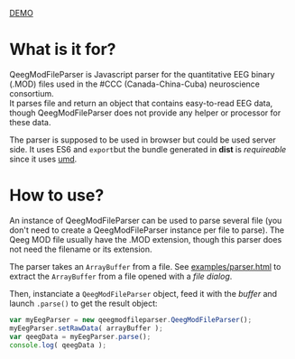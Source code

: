 [DEMO](http://me.jonathanlurie.fr/qeegmodfileparser/examples/parser.html)  

# What is it for?
QeegModFileParser is Javascript parser for the quantitative EEG binary (.MOD) files used in the #CCC (Canada-China-Cuba) neuroscience consortium.  
It parses file  and return an object that contains easy-to-read EEG data, though QeegModFileParser does not provide any helper or processor for these data.  

The parser is supposed to be used in browser but could be used server side. It uses ES6 and `export`but the bundle generated in **dist** is *requireable* since it uses [umd](https://github.com/umdjs/umd).

# How to use?
An instance of QeegModFileParser can be used to parse several file (you don't need to create a QeegModFileParser instance per file to parse). The Qeeg MOD file usually have the .MOD extension, though this parser does not need the filename or its extension.  

The parser takes an `ArrayBuffer` from a file. See [examples/parser.html](examples/parser.html) to extract the `ArrayBuffer` from a file opened with a *file dialog*.

Then, instanciate a `QeegModFileParser` object, feed it with the *buffer* and launch `.parse()` to get the result object:  

```Javascript
var myEegParser = new qeegmodfileparser.QeegModFileParser();
myEegParser.setRawData( arrayBuffer );
var qeegData = myEegParser.parse();
console.log( qeegData );
```
